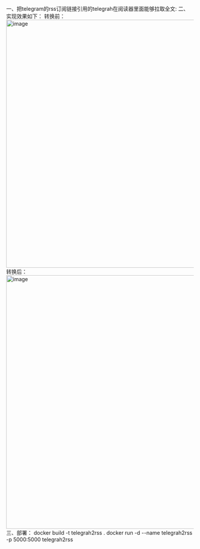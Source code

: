 一、把telegram的rss订阅链接引用的telegrah在阅读器里面能够拉取全文:
二、实现效果如下：
转换前：
<img width="1059" height="665" alt="image" src="https://github.com/user-attachments/assets/88a3f2fe-f641-49c5-bbe8-c957672f9c69" />
转换后：
<img width="1124" height="680" alt="image" src="https://github.com/user-attachments/assets/7ebd84aa-fd3f-45b2-82c1-6934c359aa4c" />
三、部署：
docker build -t telegrah2rss .
docker run -d --name telegrah2rss -p 5000:5000 telegrah2rss
